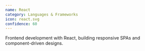 ```yaml
---
name: React
category: Languages & Frameworks
icon: react.svg
confidence: 60
---
```


Frontend development with React, building responsive SPAs and component-driven designs.